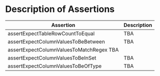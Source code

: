 # Description of Assertions

|  Assertion | Description | 
| ------------- | ------------- | 
| assertExpectTableRowCountToEqual | TBA |
| assertExpectColumnValuesToBeBetween | TBA |
| assertExpectColumnValuesToMatchRegex  TBA |
| assertExpectColumnValuesToBeInSet | TBA |
| assertExpectColumnValuesToBeOfType | TBA |